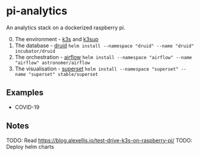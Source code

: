 # pi-analytics
An analytics stack on a dockerized raspberry pi.

0. The environment - [k3s](https://github.com/rancher/k3s)
and [k3sup](https://github.com/alexellis/k3sup)
1. The database - [druid](https://github.com/apache/druid)
`helm install --namespace "druid" --name "druid" incubator/druid`
2. The orchestration - [airflow](https://github.com/apache/airflow)
`helm install --namespace "airflow" --name "airflow" astronomer/airflow`
3. The visualisation - [superset](https://github.com/apache/incubator-superset)
`helm install --namespace "superset" --name "superset" stable/superset`

## Examples

- COVID-19

## Notes

TODO: Read https://blog.alexellis.io/test-drive-k3s-on-raspberry-pi/
TODO: Deploy helm charts
